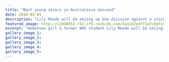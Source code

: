 ```yaml
---
title: "Best young skiers in Australasia descend"
date: 2018-03-01
description: "Lily Meade will be skiing up one division against a stacked Aussie selection in the OZ Kiwi Water Ski Challenge..."
featured_image: http://c1940652.r52.cf0.rackcdn.com/5aa1d2e4ff2a7c6bfc000a35/Lily-Meade-chron-1-march.jpg
excerpt: "Hometown girl & former WHS student Lily Meade will be skiing up one division against a stacked Aussie selection in the OZ Kiwi Water Ski Challenge."
gallery_image_1: 
gallery_image_2: 
gallery_image_3: 
gallery_image_4: 
gallery_image_5: 
---
```

